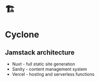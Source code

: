 # 🏗️
# Cyclone

## Jamstack architecture

- Nuxt - full static site generation
- Sanity - content management system
- Vercel - hosting and serverless functions

